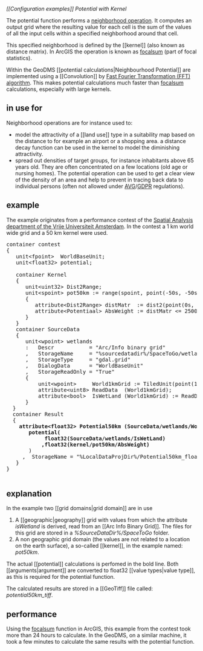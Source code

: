 *[[Configuration examples]] Potential with Kernel*

The potential function performs a [neighborhood operation](https://geogra.uah.es/patxi/gisweb/NOModule/NOtheorylesson.htm).
It computes an output grid where the resulting value for each cell is the sum of the values of all the input cells within a specified neighborhood around that cell.

This specified neighborhood is defined by the [[kernel]] (also known as distance matrix). In ArcGIS the operation is known as [focalsum](http://webhelp.esri.com/arcgisdesktop/9.3/index.cfm?TopicName=focalsum) (part of focal statistics).

Within the GeoDMS [[potential calculations|Neighbourhood Potential]] are implemented using a [[Convolution]] by [Fast Fourier Transformation (FFT) algorithm](https://nl.wikipedia.org/wiki/Fast_Fourier_transform).
This makes potential calculations much faster than [focalsum](http://webhelp.esri.com/arcgisdesktop/9.3/index.cfm?TopicName=focalsum) calculations, especially with large kernels.

## in use for

Neighborhood operations are for instance used to:

-   model the attractivity of a [[land use]] type in a suitability map based on the distance to for example an airport or a shopping area. a distance decay function can be used in the kernel to model the diminishing attractivity.
-   spread out densities of target groups, for instance inhabitants above 65 years old. They are often concentrated on a few locations (old age or nursing homes). The potential operation can be used to get a clear view of the density of an area and help to prevent in tracing back data to individual persons (often not allowed under
    [AVG](https://nl.wikipedia.org/wiki/Algemene_verordening_gegevensbescherming)/[GDPR](https://en.wikipedia.org/wiki/General_Data_Protection_Regulation) regulations).

## example

The example originates from a performance contest of the [Spatial Analysis department of the Vrije Universiteit Amsterdam](https://spinlab.vu.nl). In the contest a 1 km world wide grid and a 50 km kernel were used.

<pre>
container contest
{   
   unit&lt;fpoint&gt;  WorldBaseUnit;
   unit&lt;float32&gt; potential;

   container Kernel
   {
      unit&lt;uint32&gt; Dist2Range;
      unit&lt;spoint&gt; pot50km := range(spoint, point(-50s, -50s), point(51s, 51s))
      {
         attribute&lt;Dist2Range&gt; distMatr  := dist2(point(0s, 0s, .), Dist2Range);
         attribute&lt;Potentiaal&gt; AbsWeight := distMatr <= 2500 ? 1s : 0s;
      }
   }
   container SourceData
   {
      unit&lt;wpoint&gt; wetlands
      :   Descr           = "Arc/Info binary grid"
      ,   StorageName     = "%sourcedatadir%/SpaceToGo/wetlands1"
      ,   StorageType     = "gdal.grid"
      ,   DialogData      = "WorldBaseUnit"
      ,   StorageReadOnly = "True"
      {
          unit&lt;wpoint&gt;     World1kmGrid := TiledUnit(point(1024w, 1024w,.));
          attribute&lt;uint8&gt; ReadData  (World1kmGrid);
          attribute&lt;bool&gt;  IsWetLand (World1kmGrid) := ReadData == 1b;
      }
  }
  container Result
  {
    <B>attribute&lt;float32&gt; Potential50km (SourceData/wetlands/World1kmGrid) := 
       potential(
            float32(SourceData/wetlands/IsWetLand)
           ,float32(kernel/pot50km/AbsWeight)</B>
       )
     ,  StorageName = "%LocalDataProjDir%/Potential50km_float32.tif";
   }
}</B>

</pre>

## explanation

In the example two [[grid domains|grid domain]] are in use
 
1.  A [[geographic|geography]] grid with values from which the attribute *isWetland* is derived, read from an [[Arc Info Binary Grid]]. The files for this grid are stored in a *%SourceDataDir%/SpaceToGo* folder.
2.  A non geographic grid domain (the values are not related to a location on the earth surface), a so-called [[kernel]], in the example named: *pot50km*.

The actual [[potential]] calculations is perfomed in the bold line. Both [[arguments|argument]] are converted to float32 [[value types|value type]], as this is required for the potential function.

The calculated results are stored in a [[GeoTiff]] file called: *potential50km_tiff*.

## performance

Using the [focalsum](http://webhelp.esri.com/arcgisdesktop/9.3/index.cfm?TopicName=focalsum) function in ArcGIS, this example from the contest took more than 24 hours to calculate. In the GeoDMS, on a similar machine, it took a few minutes to calculate the same results with the potential function.